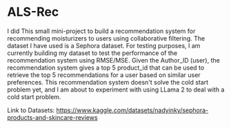 # ALS-Rec

I did This small mini-project to build a recommendation system for recommending moisturizers to users using collaborative filtering.
The dataset I have used is a Sephora dataset. For testing purposes, I am currently building my dataset to test the performance of the recommendation system using RMSE/MSE. Given the Author_ID (user), the recommendation system gives a top 5 product_id that can be used to retrieve the top 5 recommendations for a user based on similar user preferences. This recommendation system doesn't solve the cold start problem yet, and I am about to experiment with using LLama 2 to deal with a cold start problem.

Link to Datasets: https://www.kaggle.com/datasets/nadyinky/sephora-products-and-skincare-reviews
